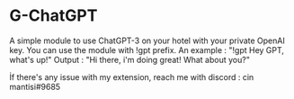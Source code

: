 # G-ChatGPT
A simple module to use ChatGPT-3 on your hotel with your private OpenAI key.
You can use the module with !gpt prefix. An example : "!gpt Hey GPT, what's up!"   Output : "Hi there, i'm doing great! What about you?"




İf there's any issue with my extension, reach me with discord : cin mantisi#9685
